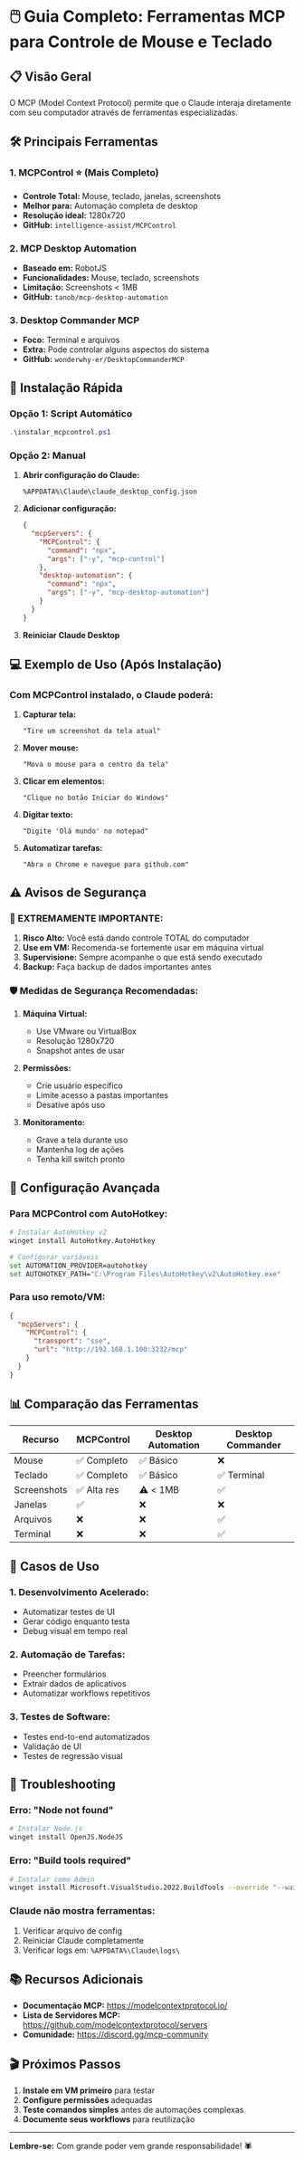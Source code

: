 # 🖱️ Guia Completo: Ferramentas MCP para Controle de Mouse e Teclado

## 📋 Visão Geral

O MCP (Model Context Protocol) permite que o Claude interaja diretamente com seu computador através de ferramentas especializadas.

## 🛠️ Principais Ferramentas

### 1. **MCPControl** ⭐ (Mais Completo)
- **Controle Total:** Mouse, teclado, janelas, screenshots
- **Melhor para:** Automação completa de desktop
- **Resolução ideal:** 1280x720
- **GitHub:** `intelligence-assist/MCPControl`

### 2. **MCP Desktop Automation** 
- **Baseado em:** RobotJS
- **Funcionalidades:** Mouse, teclado, screenshots
- **Limitação:** Screenshots < 1MB
- **GitHub:** `tanob/mcp-desktop-automation`

### 3. **Desktop Commander MCP**
- **Foco:** Terminal e arquivos
- **Extra:** Pode controlar alguns aspectos do sistema
- **GitHub:** `wonderwhy-er/DesktopCommanderMCP`

## 🚀 Instalação Rápida

### Opção 1: Script Automático
```powershell
.\instalar_mcpcontrol.ps1
```

### Opção 2: Manual

1. **Abrir configuração do Claude:**
   ```
   %APPDATA%\Claude\claude_desktop_config.json
   ```

2. **Adicionar configuração:**
   ```json
   {
     "mcpServers": {
       "MCPControl": {
         "command": "npx",
         "args": ["-y", "mcp-control"]
       },
       "desktop-automation": {
         "command": "npx",
         "args": ["-y", "mcp-desktop-automation"]
       }
     }
   }
   ```

3. **Reiniciar Claude Desktop**

## 💻 Exemplo de Uso (Após Instalação)

### Com MCPControl instalado, o Claude poderá:

1. **Capturar tela:**
   ```
   "Tire um screenshot da tela atual"
   ```

2. **Mover mouse:**
   ```
   "Mova o mouse para o centro da tela"
   ```

3. **Clicar em elementos:**
   ```
   "Clique no botão Iniciar do Windows"
   ```

4. **Digitar texto:**
   ```
   "Digite 'Olá mundo' no notepad"
   ```

5. **Automatizar tarefas:**
   ```
   "Abra o Chrome e navegue para github.com"
   ```

## ⚠️ Avisos de Segurança

### 🔴 EXTREMAMENTE IMPORTANTE:

1. **Risco Alto:** Você está dando controle TOTAL do computador
2. **Use em VM:** Recomenda-se fortemente usar em máquina virtual
3. **Supervisione:** Sempre acompanhe o que está sendo executado
4. **Backup:** Faça backup de dados importantes antes

### 🛡️ Medidas de Segurança Recomendadas:

1. **Máquina Virtual:**
   - Use VMware ou VirtualBox
   - Resolução 1280x720
   - Snapshot antes de usar

2. **Permissões:**
   - Crie usuário específico
   - Limite acesso a pastas importantes
   - Desative após uso

3. **Monitoramento:**
   - Grave a tela durante uso
   - Mantenha log de ações
   - Tenha kill switch pronto

## 🔧 Configuração Avançada

### Para MCPControl com AutoHotkey:
```bash
# Instalar AutoHotkey v2
winget install AutoHotkey.AutoHotkey

# Configurar variáveis
set AUTOMATION_PROVIDER=autohotkey
set AUTOHOTKEY_PATH="C:\Program Files\AutoHotkey\v2\AutoHotkey.exe"
```

### Para uso remoto/VM:
```json
{
  "mcpServers": {
    "MCPControl": {
      "transport": "sse",
      "url": "http://192.168.1.100:3232/mcp"
    }
  }
}
```

## 📊 Comparação das Ferramentas

| Recurso | MCPControl | Desktop Automation | Desktop Commander |
|---------|------------|-------------------|-------------------|
| Mouse | ✅ Completo | ✅ Básico | ❌ |
| Teclado | ✅ Completo | ✅ Básico | ✅ Terminal |
| Screenshots | ✅ Alta res | ⚠️ < 1MB | ✅ |
| Janelas | ✅ | ❌ | ❌ |
| Arquivos | ❌ | ❌ | ✅ |
| Terminal | ❌ | ❌ | ✅ |

## 🎯 Casos de Uso

### 1. **Desenvolvimento Acelerado:**
- Automatizar testes de UI
- Gerar código enquanto testa
- Debug visual em tempo real

### 2. **Automação de Tarefas:**
- Preencher formulários
- Extrair dados de aplicativos
- Automatizar workflows repetitivos

### 3. **Testes de Software:**
- Testes end-to-end automatizados
- Validação de UI
- Testes de regressão visual

## 🚨 Troubleshooting

### Erro: "Node not found"
```bash
# Instalar Node.js
winget install OpenJS.NodeJS
```

### Erro: "Build tools required"
```bash
# Instalar como Admin
winget install Microsoft.VisualStudio.2022.BuildTools --override "--wait --passive --add Microsoft.VisualStudio.Workload.VCTools --includeRecommended"
```

### Claude não mostra ferramentas:
1. Verificar arquivo de config
2. Reiniciar Claude completamente
3. Verificar logs em: `%APPDATA%\Claude\logs\`

## 📚 Recursos Adicionais

- **Documentação MCP:** https://modelcontextprotocol.io/
- **Lista de Servidores MCP:** https://github.com/modelcontextprotocol/servers
- **Comunidade:** https://discord.gg/mcp-community

## 🎬 Próximos Passos

1. **Instale em VM primeiro** para testar
2. **Configure permissões** adequadas
3. **Teste comandos simples** antes de automações complexas
4. **Documente seus workflows** para reutilização

---

**Lembre-se:** Com grande poder vem grande responsabilidade! 🕷️
